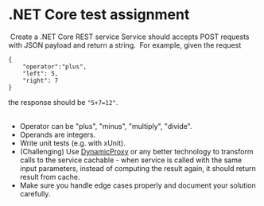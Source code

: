 # .NET Core test assignment
​
Create a .NET Core REST service
Service should accepts POST requests with JSON payload and return a string.
​
For example, given the request 
```
{  
    "operator":"plus",  
    "left": 5,  
    "right": 7  
}  
```
the response should be `"5+7=12"`.  
​
* Operator can be "plus", "minus", "multiply", "divide".  
* Operands are integers.
* Write unit tests (e.g. with xUnit).
* (Challenging) Use [DynamicProxy](http://www.castleproject.org/projects/dynamicproxy/ "DynamicProxy") or any better technology to transform calls to the service cachable - when service is called with the same input parameters, instead of computing the result again, it should return result from cache.
 * Make sure you handle edge cases properly and document your solution carefully.
